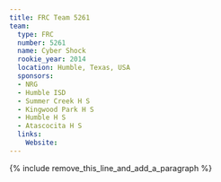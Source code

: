 ```yaml
---
title: FRC Team 5261
team:
  type: FRC
  number: 5261
  name: Cyber Shock
  rookie_year: 2014
  location: Humble, Texas, USA
  sponsors:
  - NRG
  - Humble ISD
  - Summer Creek H S
  - Kingwood Park H S
  - Humble H S
  - Atascocita H S
  links:
    Website:
---
```


{% include remove_this_line_and_add_a_paragraph %}